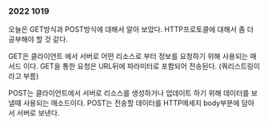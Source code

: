 ### 2022 1019

오늘은 GET방식과 POST방식에 대해서 알아 보았다.
HTTP프로토콜에 대해서 좀 더 공부해야 할 것 같다. 

GET은 클라이언트 에서 서버로 어떤 리소스로 부터 정보를 요청하기 위해 사용되는 매서드 이다.
GET을 통한 요청은 URL뒤에 파라미터로 포함되어 전송된다.
(쿼리스트링이라고 부름)

POST는 클라이언트에서 서버로 리소스를 생성하거나 업데이트 하기 위해 데이터를 보낼때 사용되는 매소드이다.
POST는 전송할 데이터를 HTTP메세지 body부분에 담아서 서버로 보낸다.
